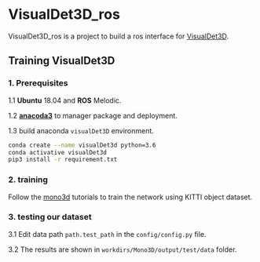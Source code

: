 # VisualDet3D_ros
VisualDet3D_ros is a project to build a ros interface for [VisualDet3D](https://github.com/Owen-Liuyuxuan/visualDet3D).
## Training VisualDet3D
### 1. Prerequisites
1.1 **Ubuntu** 18.04 and **ROS** Melodic.

1.2 [**anacoda3**](https://docs.anaconda.com/anaconda/install/linux/) to manager package and deployment.

1.3 build anaconda ```visualDet3D``` environment.
```bash
conda create --name visualDet3d python=3.6
conda activative visualDet3d
pip3 install -r requirement.txt
```

### 2. training
Follow the [mono3d](https://github.com/Owen-Liuyuxuan/visualDet3D/blob/master/docs/mono3d.md) tutorials to train the network using KITTI object dataset.
### 3. testing our dataset
3.1 Edit data path ```path.test_path```  in the ```config/config.py``` file.

3.2 The results are shown in ```workdirs/Mono3D/output/test/data``` folder.
